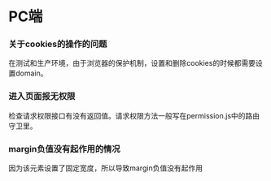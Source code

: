 # PC端

### 关于cookies的操作的问题
在测试和生产环境，由于浏览器的保护机制，设置和删除cookies的时候都需要设置domain。

### 进入页面报无权限
检查请求权限接口有没有返回值。请求权限方法一般写在permission.js中的路由守卫里。

### margin负值没有起作用的情况
因为该元素设置了固定宽度，所以导致margin负值没有起作用